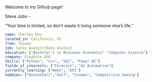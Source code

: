 Welcome to my Github page!

Steve Jobs –

“Your time is limited, so don’t waste it living someone else’s life.”

```yaml
name: Charles Hsu
located_in: California, US
from: Taiwan
job: Sales Analyst/Data Analyst
education: ["Bachelor's in Business Economics" "Computer Science"]
company: Gigabyte USA
Skills: ["Python", "C++", "SQL", "Power BI"]
fields_of_interests: ["Forecast", "AI Automation"]
currently_learning: ["Web3", "API"]
hobbies: ["Basketball","Golf", "Cinema", "Competitive Gaming"]
```

